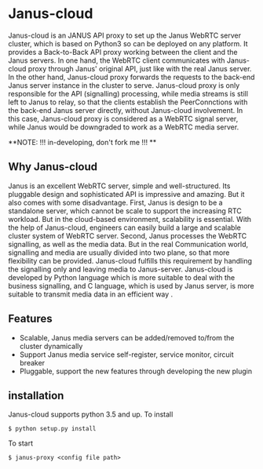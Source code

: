 Janus-cloud
=============

Janus-cloud is an JANUS API proxy to set up the Janus WebRTC server cluster, which is based on Python3 so can be deployed on any platform. It provides a Back-to-Back API proxy working between the client and the Janus servers. In one hand, the WebRTC client communicates with Janus-cloud proxy through Janus' original  API, just like with the real Janus server. In the other hand, Janus-cloud proxy forwards the requests to the back-end Janus server instance in the cluster to serve. Janus-cloud proxy is only responsible for the API (signalling) processing, while media streams is still left to Janus to relay, so that the clients establish the PeerConnctions with the back-end Janus server directly, without Janus-cloud involvement. In this case, Janus-cloud proxy is considered as a WebRTC signal server, while Janus would be downgraded to work as a WebRTC media server.

**NOTE: !!! in-developing, don't fork me !!!  **

Why Janus-cloud
-----------------

Janus is an excellent WebRTC server, simple and well-structured. Its pluggable design and sophisticated API is impressive and amazing. But it also comes with some disadvantage.
First, Janus is design to be a standalone server, which cannot be scale to support the increasing RTC workload. But in the cloud-based environment, scalability is essential. With the help of Janus-cloud, engineers can easily build a large and scalable cluster system of WebRTC server. 
Second, Janus processes the WebRTC signalling, as well as the media data. But in the real Communication world, signalling and media are usually divided into two plane, so that more flexibility can be provided. Janus-cloud fulfills this requirement by handling the signalling only and leaving media to Janus-server. Janus-cloud is developed by Python language which is more suitable to deal with the business signalling, and C language, which is used by Janus server, is more suitable to transmit media data in an efficient way . 


Features
-----------------

* Scalable, Janus media servers can be added/removed to/from the cluster dynamically
* Support Janus media service self-register, service monitor, circuit breaker
* Pluggable, support the new features through developing the new plugin



installation
----------------

Janus-cloud supports python 3.5 and up. To install 

``` {.sourceCode .bash}
$ python setup.py install
```

To start

``` {.sourceCode .bash}
$ janus-proxy <config file path>
```


